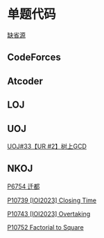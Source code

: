 # 单题代码

[缺省源](/blog/problem/code/default_source)

## CodeForces

## Atcoder

## LOJ

## UOJ

[UOJ#33【UR #2】树上GCD](/blog/problem/code/uoj33)

## NKOJ

[P6754 迁都](/blog/problem/code/nkoj6754)

[P10739 [IOI2023] Closing Time](/blog/problem/code/nkoj10739)

[P10743 [IOI2023] Overtaking](/blog/problem/code/nkoj10743)

[P10752 Factorial to Square](/blog/problem/code/nkoj10752)
